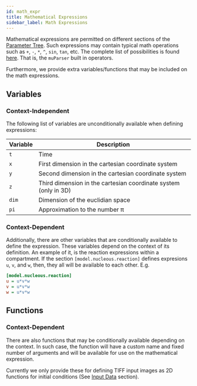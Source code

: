 ```yaml
---
id: math_expr
title: Mathematical Expressions
sidebar_label: Math Expressions
---
```


Mathematical expressions are permitted on different sections of the
[Parameter Tree](param_tree.md). Such expressions may contain typical math
operations such as `+`, `-`, `*`, `^`, `sin`, `tan`, etc. The complete list of
possibilities is found [here](https://beltoforion.de/en/muparser/features.php).
That is, the `muParser` built in operators.

Furthermore, we provide extra variables/functions that may be included on the
math expressions.

## Variables
### Context-Independent

The following list of variables are unconditionally available when defining
expressions:

| Variable | Description |
| -------- | ----------- |
| `t`      | Time
| `x`      | First dimension in the cartesian coordinate system
| `y`      | Second dimension in the cartesian coordinate system
| `z`      | Third dimension in the cartesian coordinate system (only in 3D)
| `dim`    | Dimension of the euclidian space
| `pi`     | Approximation to the number π

### Context-Dependent

Additionally, there are other variables that are conditionally available to
define the expression. These variables depend on the context of its definition.
An example of it, is the reaction expressions within a compartment. If the
section `[model.nucleous.reaction]` defines expresions `u`, `v`, and `w`,
then, they all will be available to each other. E.g.

```ini
[model.nucleous.reaction]
u = u*v*w
v = u*v*w
w = u*v*w
```

## Functions

### Context-Dependent

There are also functions that may be conditionally available depending on the
context. In such case, the function will have a custom name and fixed number of
arguments and will be available for use on the mathematical expression.

Currently we only provide these for defining TIFF input images as 2D functions
for initial conditions (See [Input Data](input_data.md) section).
